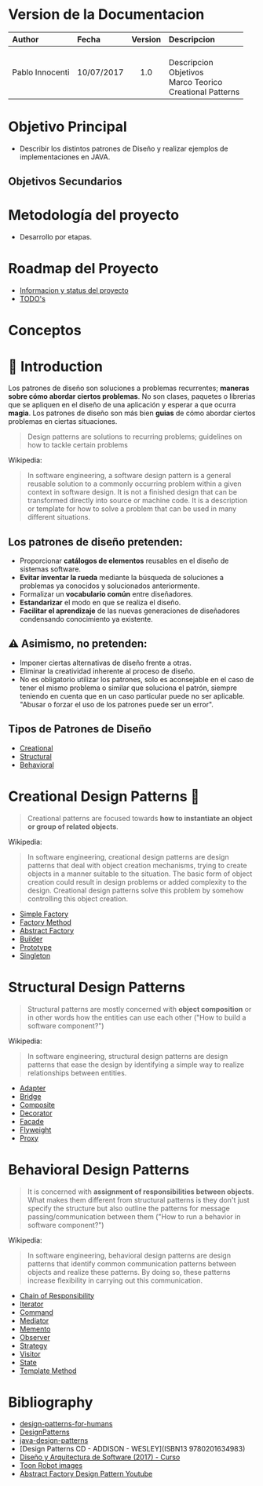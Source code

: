 # Version de la Documentacion
| Author          | Fecha       | Version | Descripcion                                   |
|:--------------- |:----------- |:-------:|:--------------------------------------------- |
| Pablo Innocenti | 10/07/2017  | 1.0     | <br>Descripcion<br>Objetivos<br>Marco Teorico<br>Creational Patterns |

# Objetivo Principal

* Describir los distintos patrones de Diseño y realizar ejemplos de implementaciones en JAVA.

## Objetivos Secundarios

# Metodología del proyecto
* Desarrollo por etapas.

# Roadmap del Proyecto
* [Informacion y status del proyecto](Documentacion/project.md)
* [TODO's](Documentacion/TODO.md)

# Conceptos

:rocket: Introduction
=================

Los patrones de diseño son soluciones a problemas recurrentes; **maneras sobre cómo abordar ciertos problemas**. No son clases, paquetes o librerias que se apliquen en el diseño de una aplicación y esperar a que ocurra **magia**. Los patrones de diseño son más bien **guias** de cómo abordar ciertos problemas en ciertas situaciones.

> Design patterns are solutions to recurring problems; guidelines on how to tackle certain problems

Wikipedia:

> In software engineering, a software design pattern is a general reusable solution to a commonly occurring problem within a given context in software design. It is not a finished design that can be transformed directly into source or machine code. It is a description or template for how to solve a problem that can be used in many different situations.


Los patrones de diseño pretenden:
-----------------

- Proporcionar **catálogos de elementos** reusables en el diseño de sistemas software.
- **Evitar inventar la rueda** mediante la búsqueda de soluciones a problemas ya conocidos y solucionados anteriormente.
- Formalizar un **vocabulario común** entre diseñadores.
- **Estandarizar** el modo en que se realiza el diseño.
- **Facilitar el aprendizaje** de las nuevas generaciones de diseñadores condensando conocimiento ya existente.

:warning: Asimismo, no pretenden:
-----------------

- Imponer ciertas alternativas de diseño frente a otras.
- Eliminar la creatividad inherente al proceso de diseño.
- No es obligatorio utilizar los patrones, solo es aconsejable en el caso de tener el mismo problema o similar que soluciona el patrón, siempre teniendo en cuenta que en un caso particular puede no ser aplicable. "Abusar o forzar el uso de los patrones puede ser un error".

Tipos de Patrones de Diseño
-----------------

* [Creational](#creational-design-patterns)
* [Structural](#structural-design-patterns)
* [Behavioral](#behavioral-design-patterns)

Creational Design Patterns :hammer:
==========================

> Creational patterns are focused towards **how to instantiate an object or group of related objects**.

Wikipedia:
> In software engineering, creational design patterns are design patterns that deal with object creation mechanisms, trying to create objects in a manner suitable to the situation. The basic form of object creation could result in design problems or added complexity to the design. Creational design patterns solve this problem by somehow controlling this object creation.

 * [Simple Factory](Documentacion/Creational/SimpleFactory.md)
 * [Factory Method](Documentacion/Creational/FactoryMethod.md)
 * [Abstract Factory](Documentacion/Creational/AbstractFactory.md)
 * [Builder](Documentacion/TODO.md)
 * [Prototype](Documentacion/TODO.md)
 * [Singleton](Documentacion/TODO.md)

Structural Design Patterns
==========================

> Structural patterns are mostly concerned with **object composition** or in other words how the entities can use each other ("How to build a software component?")

Wikipedia:
> In software engineering, structural design patterns are design patterns that ease the design by identifying a simple way to realize relationships between entities.

 * [Adapter](Documentacion/TODO.md)
 * [Bridge](Documentacion/TODO.md)
 * [Composite](Documentacion/TODO.md)
 * [Decorator](Documentacion/TODO.md)
 * [Facade](Documentacion/TODO.md)
 * [Flyweight](Documentacion/TODO.md)
 * [Proxy](Documentacion/TODO.md)

Behavioral Design Patterns
==========================

> It is concerned with **assignment of responsibilities between objects**. What makes them different from structural patterns is they don't just specify the structure but also outline the patterns for message passing/communication between them ("How to run a behavior in software component?")

Wikipedia:
> In software engineering, behavioral design patterns are design patterns that identify common communication patterns between objects and realize these patterns. By doing so, these patterns increase flexibility in carrying out this communication.

* [Chain of Responsibility](Documentacion/TODO.md)
* [Iterator](Documentacion/TODO.md)
* [Command](Documentacion/TODO.md)
* [Mediator](Documentacion/TODO.md)
* [Memento](Documentacion/TODO.md)
* [Observer](Documentacion/TODO.md)
* [Strategy](Documentacion/TODO.md)
* [Visitor](Documentacion/TODO.md)
* [State](Documentacion/TODO.md)
* [Template Method](Documentacion/TODO.md)

# Bibliography
* [design-patterns-for-humans](https://github.com/kamranahmedse/design-patterns-for-humans/blob/master/README.md#-simple-factory)
* [DesignPatterns](https://github.com/OmarElGabry/DesignPatterns)
* [java-design-patterns](https://github.com/iluwatar/java-design-patterns/tree/master/abstract-factory)
* [Design Patterns CD - ADDISON - WESLEY](ISBN13 9780201634983)
* [Diseño y Arquitectura de Software (2017) - Curso](http://www.uai.edu.ar)
* [Toon Robot images](http://tooncharacters.com)
* [Abstract Factory Design Pattern Youtube](https://www.youtube.com/watch?v=xbjAsdAK4xQ#t=23.063268)
